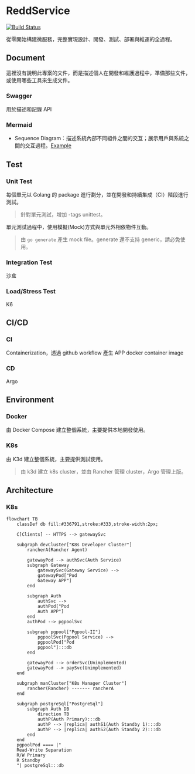 # ReddService

[![Build Status](https://github.com/reddtsai/reddservice/actions/workflows/test.yml/badge.svg)](https://github.com/reddtsai/reddservice/actions)

從零開始構建微服務，完整實現設計、開發、測試、部署與維運的全過程。

## Document

這裡沒有說明此專案的文件，而是描述個人在開發和維護過程中，準備那些文件，或使用哪些工具來生成文件。

### Swagger

用於描述和記錄 API

### Mermaid

- Sequence Diagram：描述系統內部不同組件之間的交互；展示用戶與系統之間的交互過程。[Example](https://github.com/reddtsai/reddservice/tree/main/docs/sequence_diagram)

## Test

### Unit Test

每個單元以 Golang 的 package 進行劃分，並在開發和持續集成（CI）階段進行測試。

> 針對單元測試，增加 -tags unittest。

單元測試過程中，使用模擬(Mock)方式與單元外相依物件互動。

> 由 `go generate` 產生 mock file。generate 還不支持 generic，請必免使用。

### Integration Test

沙盒

### Load/Stress Test

K6

## CI/CD

### CI

Containerization，透過 github workflow 產生 APP docker container image

### CD

Argo

## Environment

### Docker

由 Docker Compose 建立整個系統，主要提供本地開發使用。

### K8s

由 K3d 建立整個系統，主要提供測試使用。

> 由 k3d 建立 k8s cluster，並由 Rancher 管理 cluster，Argo 管理上版。

## Architecture

### K8s

```mermaid
flowchart TB
    classDef db fill:#336791,stroke:#333,stroke-width:2px;

    C[Clients] -- HTTPS --> gatewaySvc

    subgraph devCluster["K8s Developer Cluster"]
        rancherA(Rancher Agent)

        gatewayPod --> authSvc(Auth Service)
        subgraph Gateway
            gatewaySvc(Gateway Service) -->
            gatewayPod["Pod
            Gateway APP"]
        end

        subgraph Auth
            authSvc -->
            authPod["Pod
            Auth APP"]
        end
        authPod --> pgpoolSvc

        subgraph pgpool["Pgpool-II"]
            pgpoolSvc(Pgpool Service) -->
            pgpoolPod["Pod
            pgpool"]:::db
        end

        gatewayPod --> orderSvc(Unimplemented)
        gatewayPod --> paySvc(Unimplemented)
    end

    subgraph manCluster["K8s Manager Cluster"]
        rancher(Rancher) ------- rancherA
    end

    subgraph postgreSql["PostgreSql"]
        subgraph Auth DB
            direction TB
            authP(Auth Primary):::db
            authP --> |replica| authS1(Auth Standby 1):::db
            authP --> |replica| authS2(Auth Standby 2):::db
        end
    end
    pgpoolPod ==== |"
    Read-Write Separation
    R/W Primary
    R Standby
    "| postgreSql:::db
```
